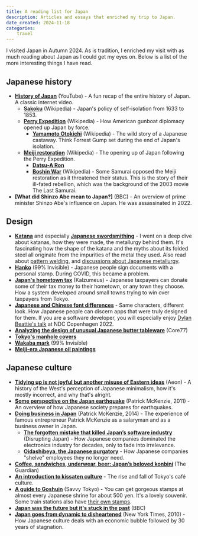 ```yaml
---
title: A reading list for Japan
description: Articles and essays that enriched my trip to Japan.
date_created: 2024-11-18
categories:
    travel
---
```


I visited Japan in Autumn 2024. As is tradition, I enriched my visit with as much reading about Japan as I could get my eyes on. Below is a list of the more interesting things I have read.

## Japanese history

- **[History of Japan](https://www.youtube.com/watch?v=Mh5LY4Mz15o)** (YouTube) - A fun recap of the entire history of Japan. A classic internet video.
    - **[Sakoku](https://en.wikipedia.org/wiki/Sakoku)** (Wikipedia) - Japan's policy of self-isolation from 1633 to 1853.
    - **[Perry Expedition](https://en.wikipedia.org/wiki/Perry_Expedition)** (Wikipedia) - How American gunboat diplomacy opened up Japan by force.
        - **[Yamamoto Otokichi](https://en.wikipedia.org/wiki/Otokichi)** (Wikipedia) - The wild story of a Japanese castaway. Think Forrest Gump set during the end of Japan's isolation.
    - **[Meiji restoration](https://en.wikipedia.org/wiki/Meiji_Restoration)** (Wikipedia) - The opening up of Japan following the Perry Expedition.
        - **[Datsu-A Ron](https://en.m.wikipedia.org/wiki/Datsu-A_Ron)**
        - **[Boshin War](https://en.m.wikipedia.org/wiki/Boshin_War)** (Wikipedia) - Some Samurai opposed the Meiji restoration as it threatened their status. This is the story of their ill-fated rebellion, which was the background of the 2003 movie The Last Samurai.
- **[What did Shinzo Abe mean to Japan?]** (BBC) - An overview of prime minister Shinzo Abe's influence on Japan. He was assassinated in 2022.

## Design

- **[Katana](https://en.wikipedia.org/wiki/Katana)** and especially **[Japanese swordsmithing](https://en.m.wikipedia.org/wiki/Japanese_swordsmithing)** - I went on a deep dive about katanas, how they were made, the metallurgy behind them. It's fascinating how the shape of the katana and the myths about its folded steel all originate from the impurities of the metal they used. Also read about [pattern welding](https://en.m.wikipedia.org/wiki/Pattern_welding), and [discussions about Japanese metallurgy](https://www.reddit.com/r/SWORDS/comments/p16ky1/why_did_the_japanese_opt_for_differential/).
- **[Hanko](https://99percentinvisible.org/episode/hanko/)** (99% Invisible) - Japanese people sign documents with a personal stamp. During COVID, this became a problem.
- **[Japan's hometown tax](https://www.kalzumeus.com/2018/10/19/japanese-hometown-tax/)** (Kalzumeus) - Japanese taxpayers can donate some of their tax money to their hometown, or any town they choose. How a system developed around small towns trying to win over taxpayers from Tokyo.
- **[Japanese and Chinese font differences](https://blog.skritter.com/2015/06/font-differences-between-japanese-and-chinese/)** - Same characters, different look. How Japanese people can discern apps that were truly designed for them. If you are a software developer, you will especially enjoy [Dylan Beattie's talk](https://www.youtube.com/watch?v=gd5uJ7Nlvvo) at NDC Copenhagen 2022.
- **[Analyzing the design of unusual Japanese butter tableware](https://www.core77.com/posts/102355/Analyzing-the-Design-of-Unusual-Japanese-Butter-Tableware)** (Core77)
- **[Tokyo's manhole covers](https://stickymangorice.com/2021/02/10/tokyo-manhole-covers/)**
- **[Wakaba mark](https://99percentinvisible.org/article/wakaba-mark-japanese-car-stickers-signal-levels-driving-experience/)** (99% Invisible)
- **[Meiji-era Japanese oil paintings](https://www.artizon.museum/en/collection/category/7)**

## Japanese culture

- **[Tidying up is not joyful but another misuse of Eastern ideas](https://aeon.co/ideas/tidying-up-is-not-joyful-but-another-misuse-of-eastern-ideas)** (Aeon) - A history of the West's perception of Japanese minimalism, how it's mostly incorrect, and why that's alright.
- **[Some perspective on the Japan earthquake](https://www.kalzumeus.com/2011/03/13/some-perspective-on-the-japan-earthquake/)** (Patrick McKenzie, 2011) - An overview of how Japanese society prepares for earthquakes.
- **[Doing business in Japan](https://www.kalzumeus.com/2014/11/07/doing-business-in-japan/)** (Patrick McKenzie, 2014) - The experience of famous entrepreneur Patrick McKenzie as a salaryman and as a business owner in Japan.
    - **[The forgotten mistake that killed Japan’s software industry](https://www.disruptingjapan.com/the-forgotten-mistake-that-killed-japans-software-industry/)** (Disrupting Japan) - How Japanese companies dominated the electronics industry for decades, only to fade into irrelevance.
    - **[Oidashibeya, the Japanese purgatory](https://japanintercultural.com/free-resources/articles/oidashibeya-japanese-purgatory/)** - How Japanese companies "shelve" employees they no longer need.
- **[Coffee, sandwiches, underwear, beer: Japan’s beloved konbini](https://www.theguardian.com/world/2024/nov/08/coffee-sandwiches-underwear-beer-day-in-the-life-japan-konbini-stores)** (The Guardian)
- **[An introduction to kissaten culture](https://sabukaru.online/articles/japan/kissaten-culture)** - The rise and fall of Tokyo's café culture.
- **[A guide to Goshuin](https://savvytokyo.com/a-guide-to-goshuin-japanese-shrine-and-temple-stamps/)** (Savvy Tokyo) - You can get gorgeous stamps at almost every Japanese shrine for about 500 yen. It's a lovely souvenir. Some train stations also have [their own stamps](https://en.m.wikipedia.org/wiki/Eki_stamp).
- **[Japan was the future but it's stuck in the past](https://www.bbc.com/news/world-asia-63830490)** (BBC)
- **[Japan goes from dynamic to disheartened](https://www.nytimes.com/2010/10/17/world/asia/17japan.html?pagewanted=print)** (New York Times, 2010) - How Japanese culture deals with an economic bubble followed by 30 years of stagnation.

